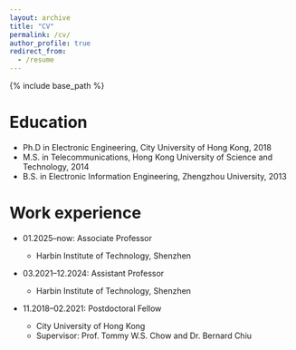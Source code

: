 ```yaml
---
layout: archive
title: "CV"
permalink: /cv/
author_profile: true
redirect_from:
  - /resume
---
```


{% include base_path %}

Education
======
* Ph.D in Electronic Engineering, City University of Hong Kong, 2018
* M.S. in Telecommunications, Hong Kong University of Science and Technology, 2014
* B.S. in Electronic Information Engineering, Zhengzhou University, 2013

Work experience
======
* 01.2025–now: Associate Professor
  * Harbin Institute of Technology, Shenzhen
    
* 03.2021–12.2024: Assistant Professor
  * Harbin Institute of Technology, Shenzhen 

* 11.2018–02.2021: Postdoctoral Fellow
  * City University of Hong Kong
  * Supervisor: Prof. Tommy W.S. Chow and Dr. Bernard Chiu
  

